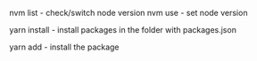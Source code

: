 nvm list - check/switch node version
nvm use - set node version

yarn install - install packages in the folder with packages.json

yarn add - install the package

